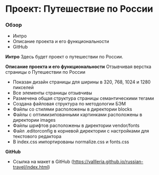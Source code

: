 # Проект: Путешествие по России

### Обзор

* Интро
* Описание проекта и его функциональности
* GitHub

**Интро**
Здесь будет проект о путешествии по России.

**Описание проекта и его функциональности**
Отзывчивая верстка страницы о Путешествии по России

* Показан дизайн страницы для ширины в 320, 768, 1024 и 1280 пикселей
* Все элементы страницы отзывчивы  
* Размечена общая структура страницы семантическими тегами
* Создана файловая структура по методологии БЭМ
* Файлы со стилями расположены в директории blocks
* Файлы с oптимизипованными картинками расположены в директории images
* Файлы шрифтов расположены в директории vendor/fonts
* Файл .editorconfig в корневой директории с настройками для текстового редактора
* В index.css импортированы normalize.css и fonts.css

**GitHub**

* Ссылка на макет в GitHub
(https://vallleria.github.io/russian-travel/index.html)